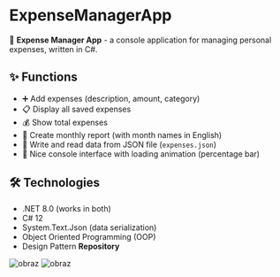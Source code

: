 # ExpenseManagerApp


🚀 **Expense Manager App** - a console application for managing personal expenses, written in C#.


## ✨ Functions

- ➕ Add expenses (description, amount, category)
- 📋 Display all saved expenses
- 💰 Show total expenses
- 📅 Create monthly report (with month names in English)
- 📄 Write and read data from JSON file (`expenses.json`)
- 🎨 Nice console interface with loading animation (percentage bar)

## 🛠️ Technologies

- .NET 8.0 (works in both)
- C# 12
- System.Text.Json (data serialization)
- Object Oriented Programming (OOP)
- Design Pattern **Repository**


![obraz](https://github.com/user-attachments/assets/dfe858b6-aea6-469c-b7ec-5edb4802f6cc)
![obraz](https://github.com/user-attachments/assets/c38e7563-4bd9-4ccd-a712-bf404c8290d2)



